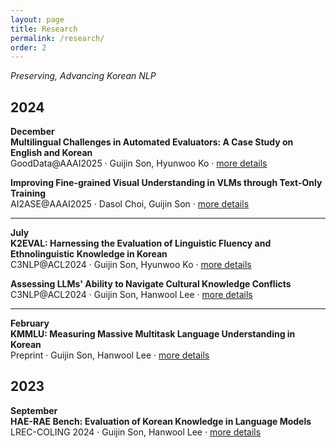 ```yaml
---
layout: page
title: Research
permalink: /research/
order: 2
---
```

*Preserving, Advancing Korean NLP*

## 2024

**December**  
**Multilingual Challenges in Automated Evaluators: A Case Study on English and Korean**  
GoodData@AAAI2025 · Guijin Son, Hyunwoo Ko · [more details](https://arxiv.org/abs/2409.11239)

**Improving Fine-grained Visual Understanding in VLMs through Text-Only Training**  
AI2ASE@AAAI2025 · Dasol Choi, Guijin Son · [more details](https://arxiv.org/abs/2409.11239)

---

**July**  
**K2EVAL: Harnessing the Evaluation of Linguistic Fluency and Ethnolinguistic Knowledge in Korean**  
C3NLP@ACL2024 · Guijin Son, Hyunwoo Ko · [more details](https://sites.google.com/view/c3nlp/accepted-papers?authuser=0)

**Assessing LLMs' Ability to Navigate Cultural Knowledge Conflicts**  
C3NLP@ACL2024 · Guijin Son, Hanwool Lee · [more details](https://sites.google.com/view/c3nlp/accepted-papers?authuser=0)

---
**February**  
**KMMLU: Measuring Massive Multitask Language Understanding in Korean**  
Preprint · Guijin Son, Hanwool Lee · [more details](https://arxiv.org/abs/2402.11548)

## 2023
**September**  
**HAE-RAE Bench: Evaluation of Korean Knowledge in Language Models**   
LREC-COLING 2024 · Guijin Son, Hanwool Lee · [more details](https://aclanthology.org/2024.lrec-main.704/)
